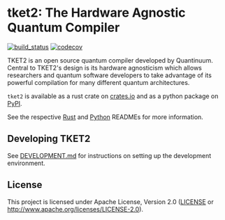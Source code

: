 # tket2: The Hardware Agnostic Quantum Compiler

[![build_status][]](https://github.com/CQCL/tket2/actions)
[![codecov][]](https://codecov.io/gh/CQCL/tket2)

TKET2 is an open source quantum compiler developed by Quantinuum. Central to
TKET2's design is its hardware agnosticism which allows researchers and quantum
software developers to take advantage of its powerful compilation for many
different quantum architectures.

`tket2` is available as a rust crate on [crates.io](https://crates.io/crates/tket2) and as
a python package on [PyPI](https://pypi.org/project/tket2/).

See the respective
[Rust](https://github.com/CQCL/tket2/blob/main/tket2) and
[Python](https://github.com/CQCL/tket2/blob/main/tket2-py) READMEs for
more information.

## Developing TKET2

See [DEVELOPMENT.md][] for instructions on setting up the development environment.

## License

This project is licensed under Apache License, Version 2.0 ([LICENSE][] or http://www.apache.org/licenses/LICENSE-2.0).

  [build_status]: https://github.com/CQCL/tket2/workflows/Continuous%20integration/badge.svg?branch=main
  [codecov]: https://img.shields.io/codecov/c/gh/CQCL/tket2?logo=codecov
  [LICENSE]: https://github.com/CQCL/tket2/blob/main/LICENCE
  [DEVELOPMENT.md]: https://github.com/CQCL/tket2/blob/main/DEVELOPMENT.md
